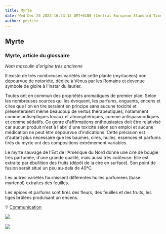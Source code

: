 ```yaml
---
title: Myrte
date: Wed Dec 20 2023 16:33:13 GMT+0100 (Central European Standard Time)
author: postite
---
```


## Myrte
### Myrte, article du glossaire
 _Nom masculin d'origine très ancienne_

Il existe de très nombreuses variétés de cette plante (myrtacées) non dépourvue de notoriété, dédiée à Vénus par les Romains et devenue symbole de gloire à l'instar du laurier.

Toutes ont en commun des propriétés aromatiques de premier plan. Selon les nombreuses sources qui les évoquent, les parfums, onguents, encens et cires que l'on en tire seraient en principe sans aucune toxicité et présenteraient même beaucoup de vertus thérapeutiques, notamment comme antiseptiques locaux et atmosphériques, comme antispasmodiques et comme sédatifs. Ce genre d'affirmations enthousiastes doit être relativisé car aucun produit n'est à l'abri d'une toxicité selon son emploi et aucune médication ne peut être dépourvue d'indications. Cette précision est d'autant plus nécessaire que les baumes, cires, huiles, essences et parfums tirés du myrte ont des compositions extrêmement variables.

Le myrte sauvage de l'Est de l'Amérique du Nord donne une cire de bougie très parfumée, d'une grande qualité, mais aussi très coûteuse. Elle est extraite par ébullition des fruits (dépôt de la cire en surface). Son point de fusion serait situé un peu au-delà de 40°C.

Les autres variétés fournissent différentes huiles parfumées (base myrtenol) extraites des feuilles.

Les épices et parfums sont tirés des fleurs, des feuilles et des fruits, les tiges brûlées produisant un encens.



![](images/flechebas.gif) [Communication](http://www.artrealite.com/annonceurs.htm) 

[![](https://cbonvin.fr/sites/regie.artrealite.com/visuels/campagne1.png)](index-2.html#20131014)

![](https://cbonvin.fr/sites/regie.artrealite.com/visuels/campagne2.png)